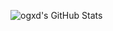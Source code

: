 ![ogxd's GitHub Stats][20]

<!--GITHUB_ACTIVITY:{"rows": 5}-->

<!-- links -->
[10]: https://www.linkedin.com/in/oginiaux/
[10.2]: https://img.shields.io/badge/LinkedIn--_.svg?style=social&logo=linkedin
[20]: https://github-readme-stats.vercel.app/api?username=ogxd&count_private=true&show_icons=true&theme=tokyonight&hide=contribs
